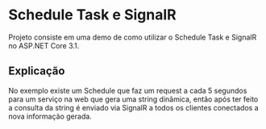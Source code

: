 # Schedule Task e SignalR

Projeto consiste em uma demo de como utilizar o Schedule Task e SignalR no ASP.NET Core 3.1.

## Explicação

No exemplo existe um Schedule que faz um request a cada 5 segundos para um serviço na web que gera uma string dinâmica,
então após ter feito a consulta da string é enviado via SignalR a todos os clientes conectados a nova informação gerada.

